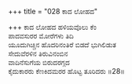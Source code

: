 +++
title = "028 ಕಾದ ಲೋಹದ"

+++
ಕಾದ ಲೋಹದ ಹಳಿಯವೊಲು ಕೆಂ  
ಪಾದವಸುರರ ಮೋರೆಗಳು ತಿದಿ  
ಯೂದುಗಿಚ್ಚಿನ ಹೊದರಿನಂತಿರೆ ಬಿಡದೆ ಭುಗಿಲಿಡುತ  
ಸೇದುವೆರಳಿನ ತಿರುವಿನಂಬಿನ  
ವಾದಿನೆಸುಗೆಯ ಬಿರುದರಗ್ಗದ  
ಕೈದುಕಾರರು ಕೆಣಕಿದಮರರ ಹೊಟ್ಟ ತೂರಿದರು     ॥28॥